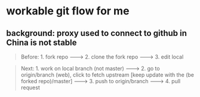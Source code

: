 # workable git flow for me

## background: proxy used to connect to github in China is not stable

> Before: 1. fork repo ---> 2. clone the fork repo ---> 3. edit local

> Next: 1. work on local branch (not master) ---> 2. go to origin/branch (web), click to fetch upstream [keep update with the (be forked repo)/master] ---> 3. push to origin/branch ---> 4. pull request

